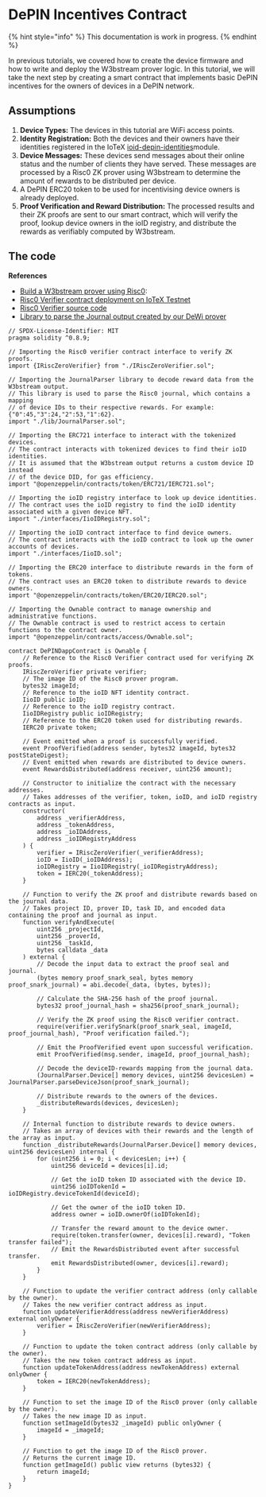 # DePIN Incentives Contract

{% hint style="info" %}
This documentation is work in progress.
{% endhint %}

In previous tutorials, we covered how to create the device firmware and how to write and deploy the W3bstream prover logic. In this tutorial, we will take the next step by creating a smart contract that implements basic DePIN incentives for the owners of devices in a DePIN network.

## **Assumptions**

1. **Device Types:** The devices in this tutorial are WiFi access points.
2. **Identity Registration:** Both the devices and their owners have their identities registered in the IoTeX [ioid-depin-identities](../../../depin-infra-modules-dim/ioid-depin-identities/ "mention")module.
3. **Device Messages:** These devices send messages about their online status and the number of clients they have served. These messages are processed by a Risc0 ZK prover using W3bstream to determine the amount of rewards to be distributed per device.
4. A DePIN ERC20 token to be used for incentivising device owners is already deployed.
5. **Proof Verification and Reward Distribution:** The processed results and their ZK proofs are sent to our smart contract, which will verify the proof, lookup device owners in the ioID registry, and distribute the rewards as verifiably computed by W3bstream.

## The code

**References**

* [Build a W3bstream prover using Risc0](../../../depin-infra-modules-dim/w3bstream-depin-verification/build-with-w3bstream/build-the-prover-code/risc-zero.md):&#x20;
* [Risc0 Verifier contract deployment on IoTeX Testnet](https://github.com/iotexproject/w3bstream/tree/develop/smartcontracts#deployment)
* [Risc0 Verifier source code](https://github.com/iotexproject/w3bstream/blob/develop/examples/risc0-circuit/contract/RiscZeroGroth16Verifier.sol)
* [Library to parse the Journal output created by our DeWi prover](https://github.com/machinefi/iotex-dewi-demo/tree/main/blockchain/contracts/lib)

```solidity
// SPDX-License-Identifier: MIT
pragma solidity ^0.8.9;

// Importing the Risc0 verifier contract interface to verify ZK proofs.
import {IRiscZeroVerifier} from "./IRiscZeroVerifier.sol";

// Importing the JournalParser library to decode reward data from the W3bstream output.
// This library is used to parse the Risc0 journal, which contains a mapping
// of device IDs to their respective rewards. For example: {"0":45,"3":24,"2":53,"1":62}.
import "./lib/JournalParser.sol";

// Importing the ERC721 interface to interact with the tokenized devices.
// The contract interacts with tokenized devices to find their ioID identities.
// It is assumed that the W3bstream output returns a custom device ID instead
// of the device DID, for gas efficiency.
import "@openzeppelin/contracts/token/ERC721/IERC721.sol";

// Importing the ioID registry interface to look up device identities.
// The contract uses the ioID registry to find the ioID identity associated with a given device NFT.
import "./interfaces/IioIDRegistry.sol";

// Importing the ioID contract interface to find device owners.
// The contract interacts with the ioID contract to look up the owner accounts of devices.
import "./interfaces/IioID.sol";

// Importing the ERC20 interface to distribute rewards in the form of tokens.
// The contract uses an ERC20 token to distribute rewards to device owners.
import "@openzeppelin/contracts/token/ERC20/IERC20.sol";

// Importing the Ownable contract to manage ownership and administrative functions.
// The Ownable contract is used to restrict access to certain functions to the contract owner.
import "@openzeppelin/contracts/access/Ownable.sol";

contract DePINDappContract is Ownable {
    // Reference to the Risc0 Verifier contract used for verifying ZK proofs.
    IRiscZeroVerifier private verifier;
    // The image ID of the Risc0 prover program.
    bytes32 imageId;
    // Reference to the ioID NFT identity contract.
    IioID public ioID;
    // Reference to the ioID registry contract.
    IioIDRegistry public ioIDRegistry;
    // Reference to the ERC20 token used for distributing rewards.
    IERC20 private token;

    // Event emitted when a proof is successfully verified.
    event ProofVerified(address sender, bytes32 imageId, bytes32 postStateDigest);
    // Event emitted when rewards are distributed to device owners.
    event RewardsDistributed(address receiver, uint256 amount);

    // Constructor to initialize the contract with the necessary addresses.
    // Takes addresses of the verifier, token, ioID, and ioID registry contracts as input.
    constructor(
        address _verifierAddress,
        address _tokenAddress,
        address _ioIDAddress,
        address _ioIDRegistryAddress
    ) {
        verifier = IRiscZeroVerifier(_verifierAddress);
        ioID = IioID(_ioIDAddress);
        ioIDRegistry = IioIDRegistry(_ioIDRegistryAddress);
        token = IERC20(_tokenAddress);
    }

    // Function to verify the ZK proof and distribute rewards based on the journal data.
    // Takes project ID, prover ID, task ID, and encoded data containing the proof and journal as input.
    function verifyAndExecute(
        uint256 _projectId,
        uint256 _proverId, 
        uint256 _taskId, 
        bytes calldata _data
    ) external {
        // Decode the input data to extract the proof seal and journal.
        (bytes memory proof_snark_seal, bytes memory proof_snark_journal) = abi.decode(_data, (bytes, bytes));
        
        // Calculate the SHA-256 hash of the proof journal.
        bytes32 proof_journal_hash = sha256(proof_snark_journal);

        // Verify the ZK proof using the Risc0 verifier contract.
        require(verifier.verifySnark(proof_snark_seal, imageId, proof_journal_hash), "Proof verification failed.");
        
        // Emit the ProofVerified event upon successful verification.
        emit ProofVerified(msg.sender, imageId, proof_journal_hash);

        // Decode the deviceID-rewards mapping from the journal data.
        (JournalParser.Device[] memory devices, uint256 devicesLen) = JournalParser.parseDeviceJson(proof_snark_journal);

        // Distribute rewards to the owners of the devices.
        _distributeRewards(devices, devicesLen);
    }

    // Internal function to distribute rewards to device owners.
    // Takes an array of devices with their rewards and the length of the array as input.
    function _distributeRewards(JournalParser.Device[] memory devices, uint256 devicesLen) internal {
        for (uint256 i = 0; i < devicesLen; i++) {
            uint256 deviceId = devices[i].id;

            // Get the ioID token ID associated with the device ID.
            uint256 ioIDTokenId = ioIDRegistry.deviceTokenId(deviceId);

            // Get the owner of the ioID token ID.
            address owner = ioID.ownerOf(ioIDTokenId);

            // Transfer the reward amount to the device owner.
            require(token.transfer(owner, devices[i].reward), "Token transfer failed");
            // Emit the RewardsDistributed event after successful transfer.
            emit RewardsDistributed(owner, devices[i].reward);
        }
    }

    // Function to update the verifier contract address (only callable by the owner).
    // Takes the new verifier contract address as input.
    function updateVerifierAddress(address newVerifierAddress) external onlyOwner {
        verifier = IRiscZeroVerifier(newVerifierAddress);
    }

    // Function to update the token contract address (only callable by the owner).
    // Takes the new token contract address as input.
    function updateTokenAddress(address newTokenAddress) external onlyOwner {
        token = IERC20(newTokenAddress);
    }
    
    // Function to set the image ID of the Risc0 prover (only callable by the owner).
    // Takes the new image ID as input.
    function setImageId(bytes32 _imageId) public onlyOwner {
        imageId = _imageId;
    }

    // Function to get the image ID of the Risc0 prover.
    // Returns the current image ID.
    function getImageId() public view returns (bytes32) {
        return imageId;
    }
}

```
